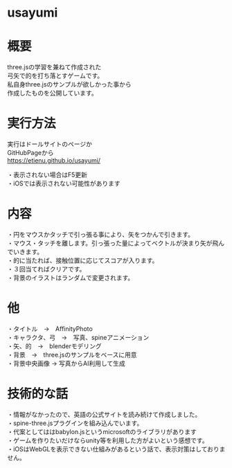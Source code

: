 # usayumi

# 概要
three.jsの学習を兼ねて作成された<br>
弓矢で的を打ち落とすゲームです。<br>
私自身three.jsのサンプルが欲しかった事から<br>
作成したものを公開しています。<br>

# 実行方法
実行はドールサイトのページか<br>
GitHubPageから<br>
https://etienu.github.io/usayumi/

・表示されない場合はF5更新<br>
・iOSでは表示されない可能性があります<br>

# 内容
・円をマウスかタッチで引っ張る事により、矢をつかんで引きます。<br>
・マウス・タッチを離します。引っ張った量によってベクトルが決まり矢が飛んでいきます。<br>
・的に当たれば、接触位置に応じてスコアが入ります。<br>
・３回当てればクリアです。<br>
・背景のイラストはランダムで変更されます。<br>

# 他
・タイトル　→　AffinityPhoto<br>
・キャラクタ、弓　→　写真、spineアニメーション<br>
・矢、的　→　blenderモデリング<br>
・背景　→　three.jsのサンプルをベースに用意<br>
・背景中央画像 → 写真からAI利用して生成<br>

# 技術的な話
・情報がなかったので、英語の公式サイトを読み続けて作成しました。<br>
・spine-three.jsプラグインを組み込んでいます。<br>
・代案としてははbabylon.jsというmicrosoftのライブラリがあります<br>
・ゲームを作りたいだけならunity等を利用した方がよいという感想です。<br>
・iOSはWebGLを表示できない仕組みがあるという話で、表示対策はしておりません。<br>

